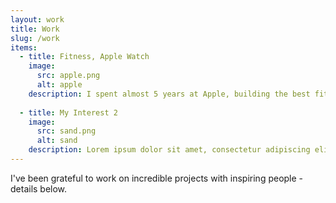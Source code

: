 ```yaml
---
layout: work
title: Work
slug: /work
items:
  - title: Fitness, Apple Watch
    image:
      src: apple.png
      alt: apple
    description: I spent almost 5 years at Apple, building the best fitness software in the world. I built and managed Fitness+, the first fitness service built for Apple Watch. My team built user experiences on iPhone, iPad, AppleTV, and Apple Watch that spanned customer acquisition and onboarding, personalized recommendations, in-session workout experiences, and more. Before Fitness+, I worked on personalized activity coaching and activity sharing, two more features that help users love their Apple Watch.  I am a strong advocate for women and underrepresented developers, and made meaningful changes at Apple for these groups. I founded and led Women on Watch and Women in Fitness, and spearheaded changes for more equitable, transparent recruiting processes. The work I did in these areas fueled and inspired me in every facet of my professional life. 
    
  - title: My Interest 2
    image:
      src: sand.png
      alt: sand
    description: Lorem ipsum dolor sit amet, consectetur adipiscing elit, sed do eiusmod tempor incididunt ut labore et dolore magna aliqua. Ut enim ad minim veniam, quis nostrud exercitation ullamco laboris nisi ut aliquip ex ea commodo consequat. Duis aute irure dolor in reprehenderit in voluptate velit esse cillum dolore eu fugiat nulla pariatur.
---
```


I've been grateful to work on incredible projects with inspiring people - details below. 
<br />
<br />
